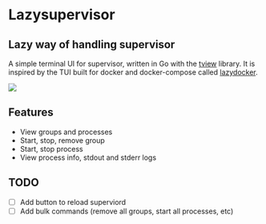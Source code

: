 # Lazysupervisor
## Lazy way of handling supervisor

A simple terminal UI for supervisor, written in Go with the [tview](https://github.com/rivo/tview) library.
It is inspired by the TUI built for docker and docker-compose called [lazydocker](https://github.com/jesseduffield/lazydocker).


![](/assets/lazysupervisor.gif)

## Features

- View groups and processes
- Start, stop, remove group
- Start, stop process
- View process info, stdout and stderr logs


## TODO
- [ ] Add button to reload superviord
- [ ] Add bulk commands (remove all groups, start all processes, etc)